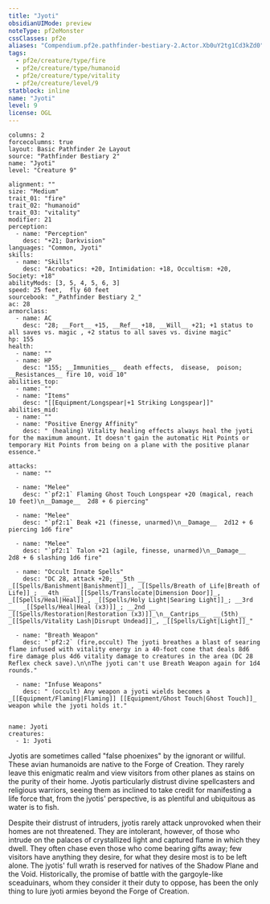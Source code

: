 ```yaml
---
title: "Jyoti"
obsidianUIMode: preview
noteType: pf2eMonster
cssClasses: pf2e
aliases: "Compendium.pf2e.pathfinder-bestiary-2.Actor.Xb0uY2tg1Cd3kZd0" 
tags:
  - pf2e/creature/type/fire
  - pf2e/creature/type/humanoid
  - pf2e/creature/type/vitality
  - pf2e/creature/level/9
statblock: inline
name: "Jyoti"
level: 9
license: OGL
---
```


```statblock
columns: 2
forcecolumns: true
layout: Basic Pathfinder 2e Layout
source: "Pathfinder Bestiary 2"
name: "Jyoti"
level: "Creature 9"

alignment: ""
size: "Medium"
trait_01: "fire"
trait_02: "humanoid"
trait_03: "vitality"
modifier: 21
perception:
  - name: "Perception"
    desc: "+21; Darkvision"
languages: "Common, Jyoti"
skills:
  - name: "Skills"
    desc: "Acrobatics: +20, Intimidation: +18, Occultism: +20, Society: +18"
abilityMods: [3, 5, 4, 5, 6, 3]
speed: 25 feet,  fly 60 feet
sourcebook: "_Pathfinder Bestiary 2_"
ac: 28
armorclass:
  - name: AC
    desc: "28; __Fort__ +15, __Ref__ +18, __Will__ +21; +1 status to all saves vs. magic , +2 status to all saves vs. divine magic"
hp: 155
health:
  - name: ""
  - name: HP
    desc: "155; __Immunities__  death effects,  disease,  poison; __Resistances__ fire 10, void 10"
abilities_top:
  - name: ""
  - name: "Items"
    desc: "[[Equipment/Longspear|+1 Striking Longspear]]"
abilities_mid:
  - name: ""
  - name: "Positive Energy Affinity"
    desc: " (healing) Vitality healing effects always heal the jyoti for the maximum amount. It doesn't gain the automatic Hit Points or temporary Hit Points from being on a plane with the positive planar essence."

attacks:
  - name: ""

  - name: "Melee"
    desc: "`pf2:1` Flaming Ghost Touch Longspear +20 (magical, reach 10 feet)\n__Damage__  2d8 + 6 piercing"

  - name: "Melee"
    desc: "`pf2:1` Beak +21 (finesse, unarmed)\n__Damage__  2d12 + 6 piercing 1d6 fire"

  - name: "Melee"
    desc: "`pf2:1` Talon +21 (agile, finesse, unarmed)\n__Damage__  2d8 + 6 slashing 1d6 fire"

  - name: "Occult Innate Spells"
    desc: "DC 28, attack +20; __5th __  _[[Spells/Banishment|Banishment]]_, _[[Spells/Breath of Life|Breath of Life]]_; __4th __  _[[Spells/Translocate|Dimension Door]]_, _[[Spells/Heal|Heal]]_, _[[Spells/Holy Light|Searing Light]]_; __3rd __  _[[Spells/Heal|Heal (x3)]]_; __2nd __  _[[Spells/Restoration|Restoration (x3)]]_\n__Cantrips__  __(5th)__ _[[Spells/Vitality Lash|Disrupt Undead]]_, _[[Spells/Light|Light]]_"

  - name: "Breath Weapon"
    desc: "`pf2:2` (fire,occult) The jyoti breathes a blast of searing flame infused with vitality energy in a 40-foot cone that deals 8d6 fire damage plus 4d6 vitality damage to creatures in the area (DC 28 Reflex check save).\n\nThe jyoti can't use Breath Weapon again for 1d4 rounds."

  - name: "Infuse Weapons"
    desc: " (occult) Any weapon a jyoti wields becomes a _[[Equipment/Flaming|Flaming]] [[Equipment/Ghost Touch|Ghost Touch]]_ weapon while the jyoti holds it."
 
```

```encounter-table
name: Jyoti
creatures:
  - 1: Jyoti
```



Jyotis are sometimes called "false phoenixes" by the ignorant or willful. These avian humanoids are native to the Forge of Creation. They rarely leave this enigmatic realm and view visitors from other planes as stains on the purity of their home. Jyotis particularly distrust divine spellcasters and religious warriors, seeing them as inclined to take credit for manifesting a life force that, from the jyotis' perspective, is as plentiful and ubiquitous as water is to fish.

Despite their distrust of intruders, jyotis rarely attack unprovoked when their homes are not threatened. They are intolerant, however, of those who intrude on the palaces of crystallized light and captured flame in which they dwell. They often chase even those who come bearing gifts away; few visitors have anything they desire, for what they desire most is to be left alone. The jyotis' full wrath is reserved for natives of the Shadow Plane and the Void. Historically, the promise of battle with the gargoyle-like sceaduinars, whom they consider it their duty to oppose, has been the only thing to lure jyoti armies beyond the Forge of Creation.
